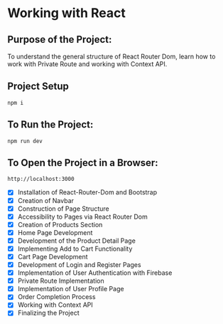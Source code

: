 # Working with React

## Purpose of the Project:

To understand the general structure of React Router Dom, learn how to work with Private Route and working with Context API.

## Project Setup

```
npm i
```

## To Run the Project:

```
npm run dev
```

## To Open the Project in a Browser:

```
http://localhost:3000
```

- [x] Installation of React-Router-Dom and Bootstrap
- [x] Creation of Navbar
- [x] Construction of Page Structure
- [x] Accessibility to Pages via React Router Dom
- [x] Creation of Products Section
- [x] Home Page Development
- [x] Development of the Product Detail Page
- [x] Implementing Add to Cart Functionality
- [x] Cart Page Development
- [x] Development of Login and Register Pages
- [x] Implementation of User Authentication with Firebase
- [x] Private Route Implementation
- [x] Implementation of User Profile Page
- [x] Order Completion Process
- [x] Working with Context API
- [x] Finalizing the Project
